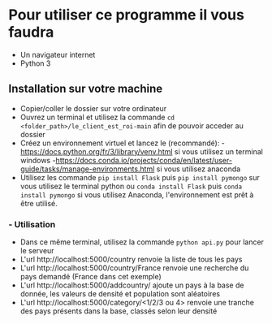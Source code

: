 # Pour utiliser ce programme il vous faudra
- Un navigateur internet
- Python 3

## Installation sur votre machine

- Copier/coller le dossier sur votre ordinateur
- Ouvrez un terminal et utilisez la commande ```cd <folder_path>/le_client_est_roi-main``` afin de pouvoir acceder au dossier
- Créez un environnement virtuel et lancez le (recommandé):
    -https://docs.python.org/fr/3/library/venv.html si vous utilisez un terminal windows
    -https://docs.conda.io/projects/conda/en/latest/user-guide/tasks/manage-environments.html si vous utilisez anaconda
- Utilisez les commande ```pip install Flask``` puis ```pip install pymongo``` sur vous utilisez le terminal python ou ```conda install Flask``` puis ```conda install pymongo``` si vous utilisez Anaconda, l'environnement est prêt à être utilisé.

### - Utilisation

- Dans ce même terminal, utilisez la commande ```python api.py``` pour lancer le serveur
- L'url http://localhost:5000/country renvoie la liste de tous les pays 
- L'url http://localhost:5000/country/France renvoie une recherche du pays demandé (France dans cet exemple)
- L'url http://localhost:5000/addcountry/<name> ajoute un pays à la base de donnée, les valeurs de densité et population sont aléatoires
- L'url http://localhost:5000/category/<1/2/3 ou 4> renvoie une tranche des pays présents dans la base, classés selon leur densité

